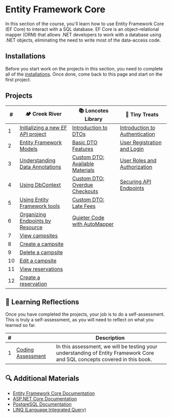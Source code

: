 # Entity Framework Core

In this section of the course, you'll learn how to use Entity Framework Core (EF Core) to interact with a SQL database. EF Core is an object-relational mapper (ORM) that allows .NET developers to work with a database using .NET objects, eliminating the need to write most of the data-access code.

## Installations

Before you start work on the projects in this section, you need to complete all of the [installations](./chapters/book-2-installs.md). Once done, come back to this page and start on the first project.

## Projects

| # | 🏕️ Creek River | 📚 Loncotes Library | 🧁 Tiny Treats |
|--|--|--|--|
| 1 | [Initializing a new EF API project](./chapters/creek-river-initializing.md) | [Introduction to DTOs](./chapters/loncotes-dto-introduction.md) | [Introduction to Authentication](./chapters/auth-introduction.md) |
| 2 | [Entity Framework Models](./chapters/creek-river-models.md) | [Basic DTO Features](./chapters/loncotes-dto-basic-features.md) | [User Registration and Login](./chapters/auth-registration-login.md) |
| 3 | [Understanding Data Annotations](./chapters/creek-river-data-annotations.md) | [Custom DTO: Available Materials](./chapters/loncotes-dto-available-materials.md) | [User Roles and Authorization](./chapters/auth-roles-authorization.md) |
| 4 | [Using DbContext](./chapters/creek-river-dbcontext.md) | [Custom DTO: Overdue Checkouts](./chapters/loncotes-dto-overdue-checkouts.md) | [Securing API Endpoints](./chapters/auth-securing-endpoints.md) |
| 5 | [Using Entity Framework tools](./chapters/creek-river-program.md) | [Custom DTO: Late Fees](./chapters/loncotes-dto-late-fees.md) |
| 6 | [Organizing Endpoints by Resource](./chapters/creek-river-endpoints-organization.md) | [Quieter Code with AutoMapper](./chapters/loncotes-dto-automapper.md) |
| 7 | [View campsites](./chapters/creek-river-get-campsites.md) |  |
| 8 | [Create a campsite](./chapters/creek-river-post-campsite.md) |  |
| 9 | [Delete a campsite](./chapters/creek-river-delete-campsite.md) |  |
| 10 | [Edit a campsite](./chapters/creek-river-put-campsite.md) |  |
| 11 | [View reservations](./chapters/creek-river-get-reservations.md) |  |
| 12 | [Create a reservation](./chapters/creek-river-create-reservation.md) |  |

## 🤔 Learning Reflections

Once you have completed the projects, your job is to do a self-assessment. This is truly a self-assessment, as you will need to reflect on what you learned so far.

| # | | Description |
|--|--|--|
| 1 | [Coding Assessment](./chapters/book-2-coding-assessment.md) | In this assessment, we will be testing your understanding of Entity Framework Core and SQL concepts covered in this book. |

## 🔍 Additional Materials

- [Entity Framework Core Documentation](https://docs.microsoft.com/en-us/ef/core/)
- [ASP.NET Core Documentation](https://docs.microsoft.com/en-us/aspnet/core/)
- [PostgreSQL Documentation](https://www.postgresql.org/docs/)
- [LINQ (Language Integrated Query)](https://docs.microsoft.com/en-us/dotnet/csharp/programming-guide/concepts/linq/)
